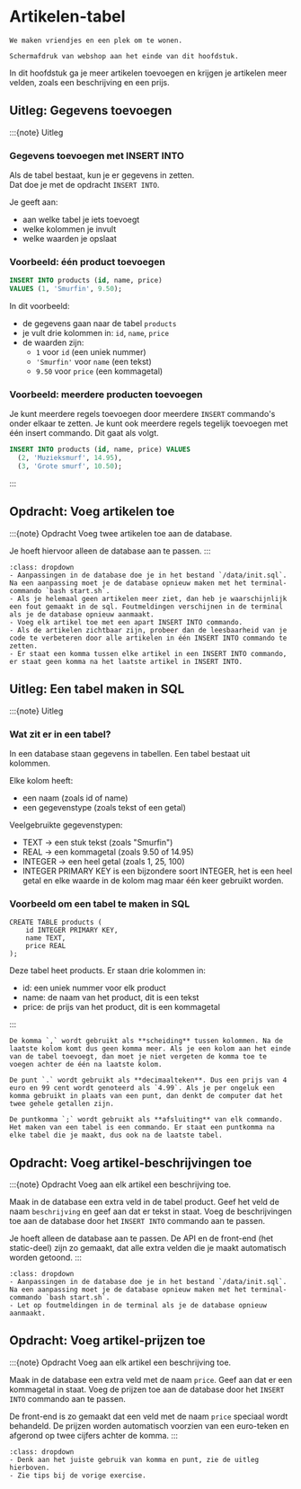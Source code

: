 # Artikelen-tabel
```{pull-quote}
We maken vriendjes en een plek om te wonen.
```

```{figure} scherm2.png
Schermafdruk van webshop aan het einde van dit hoofdstuk.
```

In dit hoofdstuk ga je meer artikelen toevoegen en krijgen je artikelen meer velden, zoals een beschrijving en een prijs.

## Uitleg: Gegevens toevoegen
:::{note} Uitleg
### Gegevens toevoegen met INSERT INTO

Als de tabel bestaat, kun je er gegevens in zetten.  
Dat doe je met de opdracht `INSERT INTO`.

Je geeft aan:
- aan welke tabel je iets toevoegt  
- welke kolommen je invult  
- welke waarden je opslaat  

### Voorbeeld: één product toevoegen

```sql
INSERT INTO products (id, name, price)
VALUES (1, 'Smurfin', 9.50);
```

In dit voorbeeld:
- de gegevens gaan naar de tabel `products`  
- je vult drie kolommen in: `id`, `name`, `price`  
- de waarden zijn:
  - `1` voor `id` (een uniek nummer)  
  - `'Smurfin'` voor `name` (een tekst)  
  - `9.50` voor `price` (een kommagetal)

### Voorbeeld: meerdere producten toevoegen

Je kunt meerdere regels toevoegen door meerdere `INSERT` commando's onder elkaar te zetten. 
Je kunt ook meerdere regels tegelijk toevoegen met één insert commando. Dit gaat als volgt.

```sql
INSERT INTO products (id, name, price) VALUES
  (2, 'Muzieksmurf', 14.95),
  (3, 'Grote smurf', 10.50);
```
:::

## Opdracht: Voeg artikelen toe

:::{note} Opdracht
Voeg twee artikelen toe aan de database.

Je hoeft hiervoor alleen de database aan te passen.
:::

```{hint} Tips
:class: dropdown
- Aanpassingen in de database doe je in het bestand `/data/init.sql`. Na een aanpassing moet je de database opnieuw maken met het terminal-commando `bash start.sh`.
- Als je helemaal geen artikelen meer ziet, dan heb je waarschijnlijk een fout gemaakt in de sql. Foutmeldingen verschijnen in de terminal als je de database opnieuw aanmaakt.
- Voeg elk artikel toe met een apart INSERT INTO commando. 
- Als de artikelen zichtbaar zijn, probeer dan de leesbaarheid van je code te verbeteren door alle artikelen in één INSERT INTO commando te zetten.
- Er staat een komma tussen elke artikel in een INSERT INTO commando, er staat geen komma na het laatste artikel in INSERT INTO.
```

## Uitleg: Een tabel maken in SQL
:::{note} Uitleg
### Wat zit er in een tabel?

In een database staan gegevens in tabellen.
Een tabel bestaat uit kolommen.

Elke kolom heeft:
- een naam (zoals id of name)
- een gegevenstype (zoals tekst of een getal)

Veelgebruikte gegevenstypen:
- TEXT → een stuk tekst (zoals "Smurfin")
- REAL → een kommagetal (zoals 9.50 of 14.95)
- INTEGER → een heel getal (zoals 1, 25, 100)
- INTEGER PRIMARY KEY is een bijzondere soort INTEGER, het is een heel getal en elke waarde in de kolom mag maar één keer gebruikt worden.

### Voorbeeld om een tabel te maken in SQL

```
CREATE TABLE products (
    id INTEGER PRIMARY KEY,
    name TEXT,
    price REAL
);
```

Deze tabel heet products.
Er staan drie kolommen in:
- id: een uniek nummer voor elk product
- name: de naam van het product, dit is een tekst
- price: de prijs van het product, dit is een kommagetal

:::

```{tip} komma's, punten en puntkomma's
De komma `,` wordt gebruikt als **scheiding** tussen kolommen. Na de laatste kolom komt dus geen komma meer. Als je een kolom aan het einde van de tabel toevoegt, dan moet je niet vergeten de komma toe te voegen achter de één na laatste kolom.

De punt `.` wordt gebruikt als **decimaalteken**. Dus een prijs van 4 euro en 99 cent wordt genoteerd als `4.99`. Als je per ongeluk een komma gebruikt in plaats van een punt, dan denkt de computer dat het twee gehele getallen zijn.

De puntkomma `;` wordt gebruikt als **afsluiting** van elk commando. Het maken van een tabel is een commando. Er staat een puntkomma na elke tabel die je maakt, dus ook na de laatste tabel.
```

## Opdracht: Voeg artikel-beschrijvingen toe

:::{note} Opdracht
Voeg aan elk artikel een beschrijving toe.

Maak in de database een extra veld in de tabel product. Geef het veld de naam `beschrijving` en geef aan dat er tekst in staat. Voeg de beschrijvingen toe aan de database door het `INSERT INTO` commando aan te passen.

Je hoeft alleen de database aan te passen. De API en de front-end (het static-deel) zijn zo gemaakt, dat alle extra velden die je maakt automatisch worden getoond.
:::

```{hint} Tips
:class: dropdown
- Aanpassingen in de database doe je in het bestand `/data/init.sql`. Na een aanpassing moet je de database opnieuw maken met het terminal-commando `bash start.sh`.
- Let op foutmeldingen in de terminal als je de database opnieuw aanmaakt.
```

## Opdracht: Voeg artikel-prijzen toe

:::{note} Opdracht
Voeg aan elk artikel een beschrijving toe.

Maak in de database een extra veld met de naam `price`. Geef aan dat er een kommagetal in staat. Voeg de prijzen toe aan de database door het `INSERT INTO` commando aan te passen.

De front-end is zo gemaakt dat een veld met de naam `price` speciaal wordt behandeld. De prijzen worden automatisch voorzien van een euro-teken en afgerond op twee cijfers achter de komma.
:::

```{hint} Tips
:class: dropdown
- Denk aan het juiste gebruik van komma en punt, zie de uitleg hierboven.
- Zie tips bij de vorige exercise.
```
